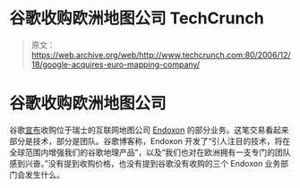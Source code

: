 # 谷歌收购欧洲地图公司 TechCrunch

> 原文：<https://web.archive.org/web/http://www.techcrunch.com:80/2006/12/18/google-acquires-euro-mapping-company/>

# 谷歌收购欧洲地图公司

 [](https://web.archive.org/web/20210615012758/http://www.endoxon.com/) 谷歌[宣布](https://web.archive.org/web/20210615012758/http://googleblog.blogspot.com/2006/12/mapping-europe.html)收购位于瑞士的互联网地图公司 [Endoxon](https://web.archive.org/web/20210615012758/http://www.endoxon.com/) 的部分业务。这笔交易看起来部分是技术，部分是团队。谷歌博客称，Endoxon 开发了“引人注目的技术，将在全球范围内增强我们的谷歌地理产品”，以及“我们也对在欧洲拥有一支专门的团队感到兴奋。”没有提到收购价格，也没有提到谷歌没有收购的三个 Endoxon 业务部门会发生什么。